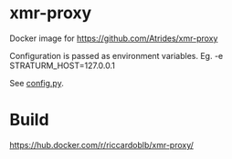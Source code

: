 # xmr-proxy

Docker image for https://github.com/Atrides/xmr-proxy

Configuration is passed as environment variables. Eg. -e STRATURM_HOST=127.0.0.1

See [config.py](https://github.com/Atrides/xmr-proxy/blob/master/config.py).


# Build

https://hub.docker.com/r/riccardoblb/xmr-proxy/
